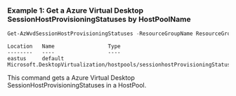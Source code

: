 ### Example 1: Get a Azure Virtual Desktop SessionHostProvisioningStatuses by HostPoolName
```powershell
Get-AzWvdSessionHostProvisioningStatuses -ResourceGroupName ResourceGroupName -HostPoolName HostPoolName
```

```output
Location   Name                 Type
--------   ----                 ----
eastus     default Microsoft.DesktopVirtualization/hostpools/sessionhostProvisioningStatuses
```

This command gets a Azure Virtual Desktop SessionHostProvisioningStatuses in a HostPool.
